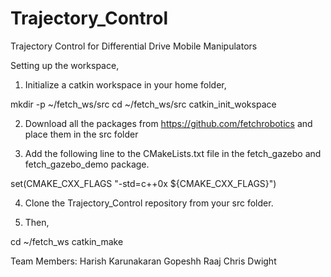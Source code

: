 # Trajectory_Control
Trajectory Control for Differential Drive Mobile Manipulators

Setting up the workspace,

1) Initialize a catkin workspace in your home folder,

mkdir -p ~/fetch_ws/src
cd ~/fetch_ws/src
catkin_init_wokspace

2) Download all the packages from https://github.com/fetchrobotics and place them in the src folder

3) Add the following line to the CMakeLists.txt file in the fetch_gazebo and fetch_gazebo_demo package. 

set(CMAKE_CXX_FLAGS "-std=c++0x ${CMAKE_CXX_FLAGS}")

4) Clone the Trajectory_Control repository from your src folder.

5) Then,

cd ~/fetch_ws
catkin_make


Team Members:
Harish Karunakaran
Gopeshh Raaj
Chris Dwight
